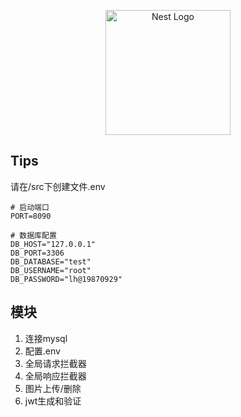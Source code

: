 <p align="center">
  <a href="http://nestjs.com/" target="blank"><img src="https://nestjs.com/img/logo-small.svg" width="200" alt="Nest Logo" /></a>
</p>

## Tips

请在/src下创建文件.env

```
# 启动端口
PORT=8090

# 数据库配置
DB_HOST="127.0.0.1"
DB_PORT=3306
DB_DATABASE="test"
DB_USERNAME="root"
DB_PASSWORD="lh@19870929"
```

## 模块

1. 连接mysql
2. 配置.env
3. 全局请求拦截器
4. 全局响应拦截器
5. 图片上传/删除
6. jwt生成和验证
